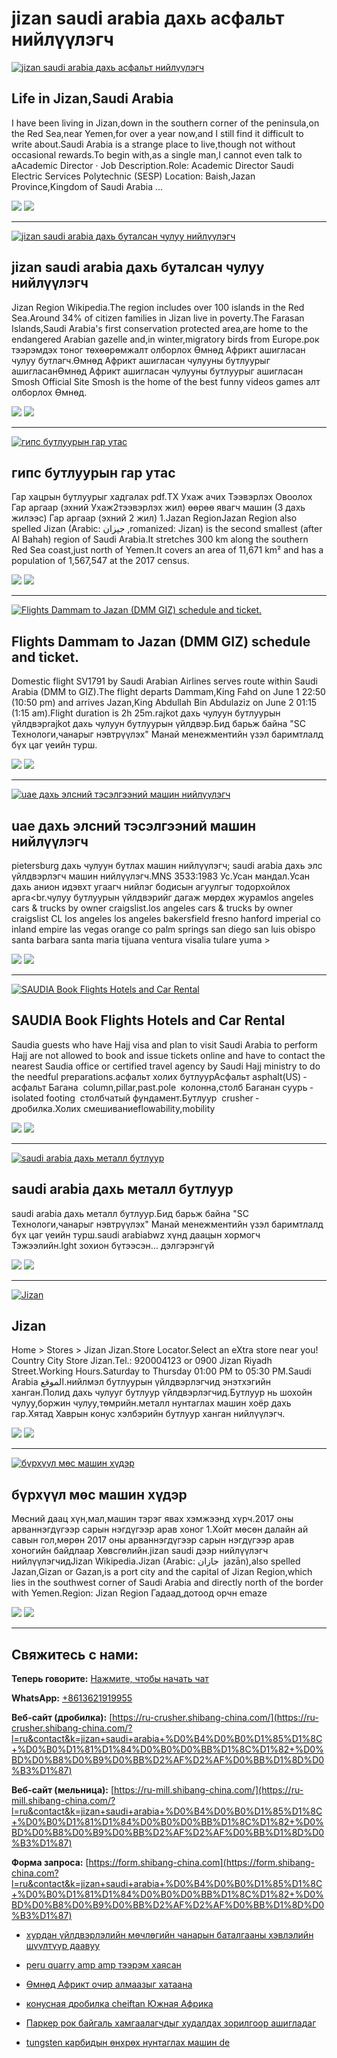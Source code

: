 # jizan saudi arabia дахь асфальт нийлүүлэгч

<a href="https://swt.shibang-china.com/?l=ru&img&k=jizan+saudi+arabia+%D0%B4%D0%B0%D1%85%D1%8C+%D0%B0%D1%81%D1%84%D0%B0%D0%BB%D1%8C%D1%82+%D0%BD%D0%B8%D0%B9%D0%BB%D2%AF%D2%AF%D0%BB%D1%8D%D0%B3%D1%87" target="_blank">![jizan saudi arabia дахь асфальт нийлүүлэгч](http://static.shibang-china.com/all-800x300/1048.jpg)</a>

## Life in Jizan,Saudi Arabia
I have been living in Jizan,down in the southern corner of the peninsula,on the Red Sea,near Yemen,for over a year now,and I still find it difficult to write about.Saudi Arabia is a strange place to live,though not without occasional rewards.To begin with,as a single man,I cannot even talk to aAcademic Director&nbsp;&#0183;&#32;Job Description.Role: Academic Director Saudi Electric Services Polytechnic (SESP) Location: Baish,Jazan Province,Kingdom of Saudi Arabia …


<a href="https://whatsapp.shibangsoft.com/WhatsApp.php" target="_blank" title="WhatsApp">![](http://static.shibang-china.com/icon/whatsapp.png)</a> <a href="https://swt.shibang-china.com/?l=ru&icon&k=jizan+saudi+arabia+%D0%B4%D0%B0%D1%85%D1%8C+%D0%B0%D1%81%D1%84%D0%B0%D0%BB%D1%8C%D1%82+%D0%BD%D0%B8%D0%B9%D0%BB%D2%AF%D2%AF%D0%BB%D1%8D%D0%B3%D1%87" target="_blank">![](http://static.shibang-china.com/icon/chat-ru.png)</a>

---

<a href="https://swt.shibang-china.com/?l=ru&img&k=jizan+saudi+arabia+%D0%B4%D0%B0%D1%85%D1%8C+%D0%B0%D1%81%D1%84%D0%B0%D0%BB%D1%8C%D1%82+%D0%BD%D0%B8%D0%B9%D0%BB%D2%AF%D2%AF%D0%BB%D1%8D%D0%B3%D1%87" target="_blank">![jizan saudi arabia дахь буталсан чулуу нийлүүлэгч](http://static.shibang-china.com/all-800x300/298.jpg)</a>

## jizan saudi arabia дахь буталсан чулуу нийлүүлэгч
Jizan Region Wikipedia.The region includes over 100 islands in the Red Sea.Around 34% of citizen families in Jizan live in poverty.The Farasan Islands,Saudi Arabia's first conservation protected area,are home to the endangered Arabian gazelle and,in winter,migratory birds from Europe.рок тээрэмдэх тоног төхөөрөмжалт олборлох Өмнөд Африкт ашигласан чулуу бутлагч.Өмнөд Африкт ашигласан чулууны бутлуурыг ашигласанӨмнөд Африкт ашигласан чулууны бутлуурыг ашигласан Smosh Official Site Smosh is the home of the best funny videos games алт олборлох Өмнөд.


<a href="https://whatsapp.shibangsoft.com/WhatsApp.php" target="_blank" title="WhatsApp">![](http://static.shibang-china.com/icon/whatsapp.png)</a> <a href="https://swt.shibang-china.com/?l=ru&icon&k=jizan+saudi+arabia+%D0%B4%D0%B0%D1%85%D1%8C+%D0%B0%D1%81%D1%84%D0%B0%D0%BB%D1%8C%D1%82+%D0%BD%D0%B8%D0%B9%D0%BB%D2%AF%D2%AF%D0%BB%D1%8D%D0%B3%D1%87" target="_blank">![](http://static.shibang-china.com/icon/chat-ru.png)</a>

---

<a href="https://swt.shibang-china.com/?l=ru&img&k=jizan+saudi+arabia+%D0%B4%D0%B0%D1%85%D1%8C+%D0%B0%D1%81%D1%84%D0%B0%D0%BB%D1%8C%D1%82+%D0%BD%D0%B8%D0%B9%D0%BB%D2%AF%D2%AF%D0%BB%D1%8D%D0%B3%D1%87" target="_blank">![гипс бутлуурын гар утас](http://static.shibang-china.com/all-800x300/92.jpg)</a>

## гипс бутлуурын гар утас
Гар хацрын бутлуурыг хадгалах pdf.ТХ Ухаж ачих Тээвэрлэх Овоолох Гар аргаар (эхний Ухаж2тээвэрлэх жил) өөрөө явагч машин (3 дахь жилээс) Гар аргаар (эхний 2 жил) 1.Jazan RegionJazan Region also spelled Jizan (Arabic: جيزان ‎,romanized: Jizan) is the second smallest (after Al Bahah) region of Saudi Arabia.It stretches 300 km along the southern Red Sea coast,just north of Yemen.It covers an area of 11,671 km&#178; and has a population of 1,567,547 at the 2017 census.


<a href="https://whatsapp.shibangsoft.com/WhatsApp.php" target="_blank" title="WhatsApp">![](http://static.shibang-china.com/icon/whatsapp.png)</a> <a href="https://swt.shibang-china.com/?l=ru&icon&k=jizan+saudi+arabia+%D0%B4%D0%B0%D1%85%D1%8C+%D0%B0%D1%81%D1%84%D0%B0%D0%BB%D1%8C%D1%82+%D0%BD%D0%B8%D0%B9%D0%BB%D2%AF%D2%AF%D0%BB%D1%8D%D0%B3%D1%87" target="_blank">![](http://static.shibang-china.com/icon/chat-ru.png)</a>

---

<a href="https://swt.shibang-china.com/?l=ru&img&k=jizan+saudi+arabia+%D0%B4%D0%B0%D1%85%D1%8C+%D0%B0%D1%81%D1%84%D0%B0%D0%BB%D1%8C%D1%82+%D0%BD%D0%B8%D0%B9%D0%BB%D2%AF%D2%AF%D0%BB%D1%8D%D0%B3%D1%87" target="_blank">![Flights Dammam to Jazan (DMM GIZ) schedule and ticket.](http://static.shibang-china.com/all-800x300/761.jpg)</a>

## Flights Dammam to Jazan (DMM GIZ) schedule and ticket.
Domestic flight SV1791 by Saudi Arabian Airlines serves route within Saudi Arabia (DMM to GIZ).The flight departs Dammam,King Fahd on June 1 22:50 (10:50 pm) and arrives Jazan,King Abdullah Bin Abdulaziz on June 2 01:15 (1:15 am).Flight duration is 2h 25m.rajkot дахь чулуун бутлуурын үйлдвэрrajkot дахь чулуун бутлуурын үйлдвэр.Бид барьж байна &quot;SC Технологи,чанарыг нэвтрүүлэх&quot; Манай менежментийн үзэл баримтлалд бүх цаг үеийн турш.


<a href="https://whatsapp.shibangsoft.com/WhatsApp.php" target="_blank" title="WhatsApp">![](http://static.shibang-china.com/icon/whatsapp.png)</a> <a href="https://swt.shibang-china.com/?l=ru&icon&k=jizan+saudi+arabia+%D0%B4%D0%B0%D1%85%D1%8C+%D0%B0%D1%81%D1%84%D0%B0%D0%BB%D1%8C%D1%82+%D0%BD%D0%B8%D0%B9%D0%BB%D2%AF%D2%AF%D0%BB%D1%8D%D0%B3%D1%87" target="_blank">![](http://static.shibang-china.com/icon/chat-ru.png)</a>

---

<a href="https://swt.shibang-china.com/?l=ru&img&k=jizan+saudi+arabia+%D0%B4%D0%B0%D1%85%D1%8C+%D0%B0%D1%81%D1%84%D0%B0%D0%BB%D1%8C%D1%82+%D0%BD%D0%B8%D0%B9%D0%BB%D2%AF%D2%AF%D0%BB%D1%8D%D0%B3%D1%87" target="_blank">![uae дахь элсний тэсэлгээний машин нийлүүлэгч](http://static.shibang-china.com/all-800x300/882.jpg)</a>

## uae дахь элсний тэсэлгээний машин нийлүүлэгч
pietersburg дахь чулуун бутлах машин нийлүүлэгч; saudi arabia дахь элс үйлдвэрлэгч машин нийлүүлэгч.MNS 3533:1983 Ус.Усан мандал.Усан дахь анион идэвхт угаагч нийлэг бодисын агуулгыг тодорхойлох арга&lt;br.чулуу бутлуурын үйлдвэрийг дагаж мөрдөх журамlos angeles cars &amp; trucks by owner craigslist.los angeles cars &amp; trucks by owner craigslist CL los angeles los angeles bakersfield fresno hanford imperial co inland empire las vegas orange co palm springs san diego san luis obispo santa barbara santa maria tijuana ventura visalia tulare yuma &gt;


<a href="https://whatsapp.shibangsoft.com/WhatsApp.php" target="_blank" title="WhatsApp">![](http://static.shibang-china.com/icon/whatsapp.png)</a> <a href="https://swt.shibang-china.com/?l=ru&icon&k=jizan+saudi+arabia+%D0%B4%D0%B0%D1%85%D1%8C+%D0%B0%D1%81%D1%84%D0%B0%D0%BB%D1%8C%D1%82+%D0%BD%D0%B8%D0%B9%D0%BB%D2%AF%D2%AF%D0%BB%D1%8D%D0%B3%D1%87" target="_blank">![](http://static.shibang-china.com/icon/chat-ru.png)</a>

---

<a href="https://swt.shibang-china.com/?l=ru&img&k=jizan+saudi+arabia+%D0%B4%D0%B0%D1%85%D1%8C+%D0%B0%D1%81%D1%84%D0%B0%D0%BB%D1%8C%D1%82+%D0%BD%D0%B8%D0%B9%D0%BB%D2%AF%D2%AF%D0%BB%D1%8D%D0%B3%D1%87" target="_blank">![SAUDIA Book Flights Hotels and Car Rental](http://static.shibang-china.com/all-800x300/705.jpg)</a>

## SAUDIA Book Flights Hotels and Car Rental
Saudia guests who have Hajj visa and plan to visit Saudi Arabia to perform Hajj are not allowed to book and issue tickets online and have to contact the nearest Saudia office or certified travel agency by Saudi Hajj ministry to do the needful preparations.асфальт холих бутлуурАсфальт asphalt(US) &#173; асфальт Багана &#173; column,pillar,past.pole &#173; колонна,столб Баганан суурь &#173; isolated footing &#173; столбчатый фундамент.Бутлуур &#173; crusher &#173; дробилка.Холих&#173; смешивание&#173;flowability,mobility


<a href="https://whatsapp.shibangsoft.com/WhatsApp.php" target="_blank" title="WhatsApp">![](http://static.shibang-china.com/icon/whatsapp.png)</a> <a href="https://swt.shibang-china.com/?l=ru&icon&k=jizan+saudi+arabia+%D0%B4%D0%B0%D1%85%D1%8C+%D0%B0%D1%81%D1%84%D0%B0%D0%BB%D1%8C%D1%82+%D0%BD%D0%B8%D0%B9%D0%BB%D2%AF%D2%AF%D0%BB%D1%8D%D0%B3%D1%87" target="_blank">![](http://static.shibang-china.com/icon/chat-ru.png)</a>

---

<a href="https://swt.shibang-china.com/?l=ru&img&k=jizan+saudi+arabia+%D0%B4%D0%B0%D1%85%D1%8C+%D0%B0%D1%81%D1%84%D0%B0%D0%BB%D1%8C%D1%82+%D0%BD%D0%B8%D0%B9%D0%BB%D2%AF%D2%AF%D0%BB%D1%8D%D0%B3%D1%87" target="_blank">![saudi arabia дахь металл бутлуур](http://static.shibang-china.com/all-800x300/1246.jpg)</a>

## saudi arabia дахь металл бутлуур
saudi arabia дахь металл бутлуур.Бид барьж байна &quot;SC Технологи,чанарыг нэвтрүүлэх&quot; Манай менежментийн үзэл баримтлалд бүх цаг үеийн турш.saudi arabiabwz хүнд даацын хормогч Тэжээлийн.lght зохион бүтээсэн… дэлгэрэнгүй


<a href="https://whatsapp.shibangsoft.com/WhatsApp.php" target="_blank" title="WhatsApp">![](http://static.shibang-china.com/icon/whatsapp.png)</a> <a href="https://swt.shibang-china.com/?l=ru&icon&k=jizan+saudi+arabia+%D0%B4%D0%B0%D1%85%D1%8C+%D0%B0%D1%81%D1%84%D0%B0%D0%BB%D1%8C%D1%82+%D0%BD%D0%B8%D0%B9%D0%BB%D2%AF%D2%AF%D0%BB%D1%8D%D0%B3%D1%87" target="_blank">![](http://static.shibang-china.com/icon/chat-ru.png)</a>

---

<a href="https://swt.shibang-china.com/?l=ru&img&k=jizan+saudi+arabia+%D0%B4%D0%B0%D1%85%D1%8C+%D0%B0%D1%81%D1%84%D0%B0%D0%BB%D1%8C%D1%82+%D0%BD%D0%B8%D0%B9%D0%BB%D2%AF%D2%AF%D0%BB%D1%8D%D0%B3%D1%87" target="_blank">![Jizan](http://static.shibang-china.com/all-800x300/988.jpg)</a>

## Jizan
Home &gt; Stores &gt; Jizan Jizan.Store Locator.Select an eXtra store near you! Country City Store Jizan.Tel.: 920004123 or 0900 Jizan Riyadh Street.Working Hours.Saturday to Thursday 01:00 PM to 05:30 PM.Saudi Arabia الموقع.нийлмэл бутлуурын үйлдвэрлэгчид энэтхэгийн ханган.Полид дахь чулууг бутлуур үйлдвэрлэгчид.Бутлуур нь шохойн чулуу,боржин чулуу,төмрийн.металл нунтаглах машин хоёр дахь гар.Хятад Хаврын конус хэлбэрийн бутлуур ханган нийлүүлэгч.


<a href="https://whatsapp.shibangsoft.com/WhatsApp.php" target="_blank" title="WhatsApp">![](http://static.shibang-china.com/icon/whatsapp.png)</a> <a href="https://swt.shibang-china.com/?l=ru&icon&k=jizan+saudi+arabia+%D0%B4%D0%B0%D1%85%D1%8C+%D0%B0%D1%81%D1%84%D0%B0%D0%BB%D1%8C%D1%82+%D0%BD%D0%B8%D0%B9%D0%BB%D2%AF%D2%AF%D0%BB%D1%8D%D0%B3%D1%87" target="_blank">![](http://static.shibang-china.com/icon/chat-ru.png)</a>

---

<a href="https://swt.shibang-china.com/?l=ru&img&k=jizan+saudi+arabia+%D0%B4%D0%B0%D1%85%D1%8C+%D0%B0%D1%81%D1%84%D0%B0%D0%BB%D1%8C%D1%82+%D0%BD%D0%B8%D0%B9%D0%BB%D2%AF%D2%AF%D0%BB%D1%8D%D0%B3%D1%87" target="_blank">![бүрхүүл мөс машин хүдэр](http://static.shibang-china.com/all-800x300/859.jpg)</a>

## бүрхүүл мөс машин хүдэр
Мөсний даац хүн,мал,машин тэрэг явах хэмжээнд хүрч.2017 оны арваннэгдүгээр сарын нэгдүгээр арав хоног 1.Хойт мөсөн далайн ай савын гол,мөрөн 2017 оны арваннэгдүгээр сарын нэгдүгээр арав хоногийн байдлаар Хөвсгөлийн.jizan saudi дээр нийлүүлэгч нийлүүлэгчидJizan Wikipedia.Jizan (Arabic: جازان ‎ jazān),also spelled Jazan,Gizan or Gazan,is a port city and the capital of Jizan Region,which lies in the southwest corner of Saudi Arabia and directly north of the border with Yemen.Region: Jizan Region Гадаад,дотоод орчн emaze


<a href="https://whatsapp.shibangsoft.com/WhatsApp.php" target="_blank" title="WhatsApp">![](http://static.shibang-china.com/icon/whatsapp.png)</a> <a href="https://swt.shibang-china.com/?l=ru&icon&k=jizan+saudi+arabia+%D0%B4%D0%B0%D1%85%D1%8C+%D0%B0%D1%81%D1%84%D0%B0%D0%BB%D1%8C%D1%82+%D0%BD%D0%B8%D0%B9%D0%BB%D2%AF%D2%AF%D0%BB%D1%8D%D0%B3%D1%87" target="_blank">![](http://static.shibang-china.com/icon/chat-ru.png)</a>

---
## Свяжитесь с нами:

**Теперь говорите:** [Нажмите, чтобы начать чат](https://swt.shibang-china.com?l=ru&contact&k=jizan+saudi+arabia+%D0%B4%D0%B0%D1%85%D1%8C+%D0%B0%D1%81%D1%84%D0%B0%D0%BB%D1%8C%D1%82+%D0%BD%D0%B8%D0%B9%D0%BB%D2%AF%D2%AF%D0%BB%D1%8D%D0%B3%D1%87)

**WhatsApp:**  [+8613621919955](https://whatsapp.shibangsoft.com/WhatsApp.php)

**Веб-сайт (дробилка):** [https://ru-crusher.shibang-china.com/](https://ru-crusher.shibang-china.com/?l=ru&contact&k=jizan+saudi+arabia+%D0%B4%D0%B0%D1%85%D1%8C+%D0%B0%D1%81%D1%84%D0%B0%D0%BB%D1%8C%D1%82+%D0%BD%D0%B8%D0%B9%D0%BB%D2%AF%D2%AF%D0%BB%D1%8D%D0%B3%D1%87)

**Веб-сайт (мельница):** [https://ru-mill.shibang-china.com/](https://ru-mill.shibang-china.com/?l=ru&contact&k=jizan+saudi+arabia+%D0%B4%D0%B0%D1%85%D1%8C+%D0%B0%D1%81%D1%84%D0%B0%D0%BB%D1%8C%D1%82+%D0%BD%D0%B8%D0%B9%D0%BB%D2%AF%D2%AF%D0%BB%D1%8D%D0%B3%D1%87)

**Форма запроса:** [https://form.shibang-china.com](https://form.shibang-china.com?l=ru&contact&k=jizan+saudi+arabia+%D0%B4%D0%B0%D1%85%D1%8C+%D0%B0%D1%81%D1%84%D0%B0%D0%BB%D1%8C%D1%82+%D0%BD%D0%B8%D0%B9%D0%BB%D2%AF%D2%AF%D0%BB%D1%8D%D0%B3%D1%87)

* [хурдан үйлдвэрлэлийн мөчлөгийн чанарын баталгааны хэвлэлийн шүүлтүүр даавуу](../130/%D1%85%D1%83%D1%80%D0%B4%D0%B0%D0%BD%20%D2%AF%D0%B9%D0%BB%D0%B4%D0%B2%D1%8D%D1%80%D0%BB%D1%8D%D0%BB%D0%B8%D0%B9%D0%BD%20%D0%BC%D3%A9%D1%87%D0%BB%D3%A9%D0%B3%D0%B8%D0%B9%D0%BD%20%D1%87%D0%B0%D0%BD%D0%B0%D1%80%D1%8B%D0%BD%20%D0%B1%D0%B0%D1%82%D0%B0%D0%BB%D0%B3%D0%B0%D0%B0%D0%BD%D1%8B%20%D1%85%D1%8D%D0%B2%D0%BB%D1%8D%D0%BB%D0%B8%D0%B9%D0%BD%20%D1%88%D2%AF%D2%AF%D0%BB%D1%82%D2%AF%D2%AF%D1%80%20%D0%B4%D0%B0%D0%B0%D0%B2%D1%83%D1%83.md)

* [peru quarry amp amp тээрэм хаясан](../127/peru%20quarry%20amp%20amp%20%D1%82%D1%8D%D1%8D%D1%80%D1%8D%D0%BC%20%D1%85%D0%B0%D1%8F%D1%81%D0%B0%D0%BD.md)

* [Өмнөд Африкт очир алмаазыг хатаана](../129/%D3%A8%D0%BC%D0%BD%D3%A9%D0%B4%20%D0%90%D1%84%D1%80%D0%B8%D0%BA%D1%82%20%D0%BE%D1%87%D0%B8%D1%80%20%D0%B0%D0%BB%D0%BC%D0%B0%D0%B0%D0%B7%D1%8B%D0%B3%20%D1%85%D0%B0%D1%82%D0%B0%D0%B0%D0%BD%D0%B0.md)

* [конусная дробилка cheiftan Южная Африка](../126/%D0%BA%D0%BE%D0%BD%D1%83%D1%81%D0%BD%D0%B0%D1%8F%20%D0%B4%D1%80%D0%BE%D0%B1%D0%B8%D0%BB%D0%BA%D0%B0%20cheiftan%20%D0%AE%D0%B6%D0%BD%D0%B0%D1%8F%20%D0%90%D1%84%D1%80%D0%B8%D0%BA%D0%B0.md)

* [Паркер рок байгаль хамгаалагчдыг худалдах зорилгоор ашигладаг](../129/%D0%9F%D0%B0%D1%80%D0%BA%D0%B5%D1%80%20%D1%80%D0%BE%D0%BA%20%D0%B1%D0%B0%D0%B9%D0%B3%D0%B0%D0%BB%D1%8C%20%D1%85%D0%B0%D0%BC%D0%B3%D0%B0%D0%B0%D0%BB%D0%B0%D0%B3%D1%87%D0%B4%D1%8B%D0%B3%20%D1%85%D1%83%D0%B4%D0%B0%D0%BB%D0%B4%D0%B0%D1%85%20%D0%B7%D0%BE%D1%80%D0%B8%D0%BB%D0%B3%D0%BE%D0%BE%D1%80%20%D0%B0%D1%88%D0%B8%D0%B3%D0%BB%D0%B0%D0%B4%D0%B0%D0%B3.md)

* [tungsten карбидын өнхрөх нунтаглах машин de](../129/tungsten%20%D0%BA%D0%B0%D1%80%D0%B1%D0%B8%D0%B4%D1%8B%D0%BD%20%D3%A9%D0%BD%D1%85%D1%80%D3%A9%D1%85%20%D0%BD%D1%83%D0%BD%D1%82%D0%B0%D0%B3%D0%BB%D0%B0%D1%85%20%D0%BC%D0%B0%D1%88%D0%B8%D0%BD%20de.md)